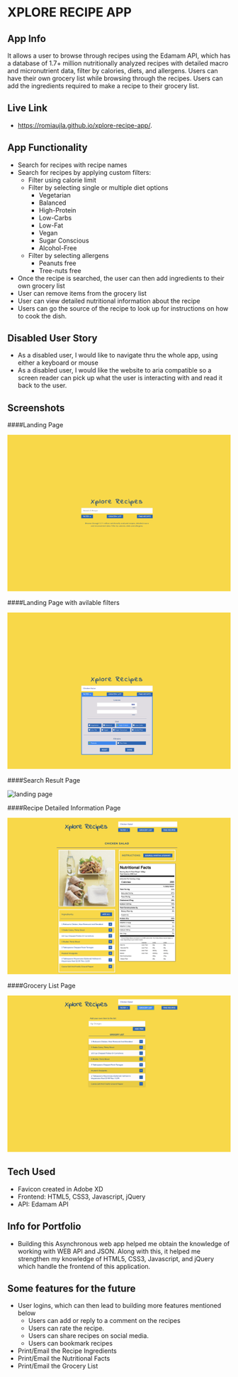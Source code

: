 # XPLORE RECIPE APP
## App Info
It allows a user to browse through recipes using the Edamam API, which has a database of 1.7+ million nutritionally analyzed recipes with detailed macro and micronutrient data, filter by calories, diets, and allergens. Users can have their own grocery list while browsing through the recipes. Users can add the ingredients required to make a recipe to their grocery list.

## Live Link
- https://romiaujla.github.io/xplore-recipe-app/.

## App Functionality
- Search for recipes with recipe names
- Search for recipes by applying custom filters:
	- Filter using calorie limit
	- Filter by selecting single or multiple diet options
		- Vegetarian
		- Balanced
		- High-Protein
		- Low-Carbs
		- Low-Fat
		- Vegan
		- Sugar Conscious
		- Alcohol-Free
	- Filter by selecting allergens
        - Peanuts free 
        - Tree-nuts free
- Once the recipe is searched, the user can then add ingredients to their own grocery list
- User can remove items from the grocery list
- User can view detailed nutritional information about the recipe
- Users can go the source of the recipe to look up for instructions on how to cook the dish.

## Disabled User Story
- As a disabled user, I would like to navigate thru the whole app, using either a keyboard or mouse
- As a disabled user, I would like the website to aria compatible so a screen reader can pick up what the user is interacting with and read it back to the user. 

## Screenshots

####Landing Page

![landing page](https://github.com/romiaujla/xplore-recipe-app/blob/master/img/screen%201.png)



####Landing Page with avilable filters

![landing page](https://github.com/romiaujla/xplore-recipe-app/blob/master/img/screen%202.png)



####Search Result Page

![landing page](https://github.com/romiaujla/xplore-recipe-app/blob/master/img/screen%203.png)



####Recipe Detailed Information Page

![landing page](https://github.com/romiaujla/xplore-recipe-app/blob/master/img/screen%204.png)



####Grocery List Page

![landing page](https://github.com/romiaujla/xplore-recipe-app/blob/master/img/screen%205.png)

## Tech Used
- Favicon created in Adobe XD
- Frontend: HTML5, CSS3, Javascript, jQuery
- API: Edamam API

## Info for Portfolio
- Building this Asynchronous web app helped me obtain the knowledge of working with WEB API and JSON. Along with this, it helped me strengthen my knowledge of HTML5, CSS3, Javascript, and jQuery which handle the frontend of this application. 

## Some features for the future
- User logins, which can then lead to building more features mentioned below
    - Users can add or reply to a comment on the recipes
    - Users can rate the recipe.
    - Users can share recipes on social media.
    - Users can bookmark recipes
- Print/Email the Recipe Ingredients
- Print/Email the Nutritional Facts
- Print/Email the Grocery List
